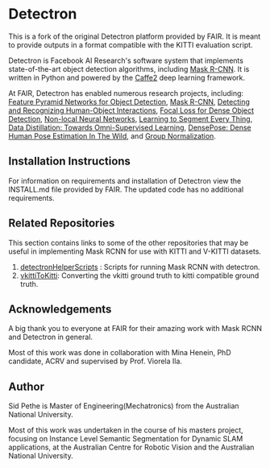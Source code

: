 # Detectron

This is a fork of the original Detectron platform provided by FAIR. It is meant to provide outputs in a format compatible with the KITTI evaluation script. 

Detectron is Facebook AI Research's software system that implements state-of-the-art object detection algorithms, including [Mask R-CNN](https://arxiv.org/abs/1703.06870). It is written in Python and powered by the [Caffe2](https://github.com/caffe2/caffe2) deep learning framework.

At FAIR, Detectron has enabled numerous research projects, including: [Feature Pyramid Networks for Object Detection](https://arxiv.org/abs/1612.03144), [Mask R-CNN](https://arxiv.org/abs/1703.06870), [Detecting and Recognizing Human-Object Interactions](https://arxiv.org/abs/1704.07333), [Focal Loss for Dense Object Detection](https://arxiv.org/abs/1708.02002), [Non-local Neural Networks](https://arxiv.org/abs/1711.07971), [Learning to Segment Every Thing](https://arxiv.org/abs/1711.10370), [Data Distillation: Towards Omni-Supervised Learning](https://arxiv.org/abs/1712.04440), [DensePose: Dense Human Pose Estimation In The Wild](https://arxiv.org/abs/1802.00434), and [Group Normalization](https://arxiv.org/abs/1803.08494).

## Installation Instructions
For information on requirements and installation of Detectron view the INSTALL.md file provided by FAIR. The updated code has no additional requirements.

## Related Repositories

This section contains links to some of the other repositories that may be useful in implementing Mask RCNN for use with KITTI and V-KITTI datasets.
1. [detectronHelperScripts](https://github.com/sidpethe/detectronHelperScripts.git) : Scripts for running Mask RCNN with detectron. 
2. [vkittiToKitti](https://github.com/sidpethe/vkittiToKitti.git): Converting the vkitti ground truth to kitti compatible ground truth. 

## Acknowledgements
A big thank you to everyone at FAIR for their amazing work with Mask RCNN and Detectron in general.

Most of this work was done in collaboration with Mina Henein, PhD candidate, ACRV and supervised by Prof. Viorela Ila. 

## Author
Sid Pethe is Master of Engineering(Mechatronics) from the Australian National University. 

Most of this work was undertaken in the course of his masters project, focusing on Instance Level Semantic Segmentation for Dynamic SLAM applications, at the Australian Centre for Robotic Vision and the Australian National University.
